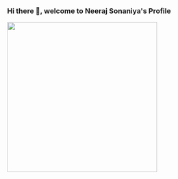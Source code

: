 ### Hi there 👋, welcome to Neeraj Sonaniya's Profile
<img align='middle' src="https://github-readme-stats.vercel.app/api?username=nsonaniya2010&show_icons=true&theme=tokyonight" width="350">

<!--
**nsonaniya2010/nsonaniya2010** is a ✨ _special_ ✨ repository because its `README.md` (this file) appears on your GitHub profile.

Here are some ideas to get you started:

- 🔭 I’m currently working on ...
- 🌱 I’m currently learning ...
- 👯 I’m looking to collaborate on ...
- 🤔 I’m looking for help with ...
- 💬 Ask me about ...
- 📫 How to reach me: ...
- 😄 Pronouns: ...
- ⚡ Fun fact: ...
-->
